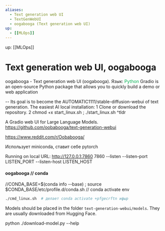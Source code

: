 ```yaml
---
aliases:
  - Text generation web UI
  - TextGenWebUI
  - oogabooga (Text generation web UI)
up:
  - [[MLOps]]
---
```

up:  [[MLOps]]
# Text generation web UI, oogabooga
oogabooga - Text generation web UI
(oogabooga). Язык: <font color="#00b050">Python</font>   Gradio is an open-source Python package that allows you to quickly build a demo or web application

-- Its goal is to become the AUTOMATIC1111/stable-diffusion-webui of text generation. The easiest AI local installation: 1 Clone or download the repository. 2 chmod +x start_linux.sh ; ./start_linux.sh ^tldr

A Gradio web UI for Large Language Models.
https://github.com/oobabooga/text-generation-webui

https://www.reddit.com/r/Oobabooga/





Использует miniconda, ставит себе pytorch

Running on local URL:  http://127.0.0.1:7860
7860
--listen --listen-port LISTEN_PORT
--listen-host LISTEN_HOST



#### oogabooga // conda

//CONDA_BASE=$(conda info --base) ; source $CONDA_BASE/etc/profile.d/conda.sh
// conda activate env

```sh
./cmd_linux.sh  # делает conda activate +pfgecrftn ифыр
```

Models should be placed in the folder `text-generation-webui/models`. They are usually downloaded from Hugging Face.

python ./download-model.py --help



